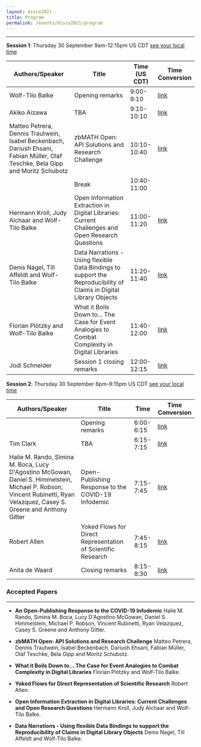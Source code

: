 ```yaml
---
layout: disco2021
title: Program
permalink: /events/disco2021/program
---
```


---
**Session 1**: Thursday 30 September 9am-12:15pm US CDT [see your local time](https://www.timeanddate.com/worldclock/fixedtime.html?iso=20210930T09&p1=5158&ah=3&am=15)

|Authors/Speaker|Title|Time (US CDT)|Time Conversion|
|-----------|-----------|-----------|-----------|
|Wolf-Tilo Balke|Opening remarks|9:00-9:10|[link](https://www.timeanddate.com/worldclock/fixedtime.html?iso=20210930T09&p1=5158&am=10)|
|Akiko Aizawa|TBA|9:10-10:10|[link](https://www.timeanddate.com/worldclock/fixedtime.html?iso=20210930T0910&p1=3919&ah=1)|
|Matteo Petrera, Dennis Trautwein, Isabel Beckenbach, Dariush Ehsani, Fabian Müller, Olaf Teschke, Bela Gipp and Moritz Schubotz|zbMATH Open: API Solutions and Research Challenge|10:10-10:40|[link](https://www.timeanddate.com/worldclock/fixedtime.html?iso=20210930T1010&p1=3919&am=30)|
||Break|10:40-11:00||
|Hermann Kroll, Judy Alchaar and Wolf-Tilo Balke|Open Information Extraction in Digital Libraries: Current Challenges and Open Research Questions|11:00-11:20|[link](https://www.timeanddate.com/worldclock/fixedtime.html?iso=20210930T11&p1=3919&am=20)|
|Denis Nagel, Till Affeldt and Wolf-Tilo Balke|Data Narrations - Using flexible Data Bindings to support the Reproducibility of Claims in Digital Library Objects |11:20-11:40|[link](https://www.timeanddate.com/worldclock/fixedtime.html?iso=20210930T1120&p1=3919&am=20)|
|Florian Plötzky and Wolf-Tilo Balke|What it Boils Down to... The Case for Event Analogies to Combat Complexity in Digital Libraries|11:40-12:00|[link](https://www.timeanddate.com/worldclock/fixedtime.html?iso=20210930T1140&p1=3919&am=20)|
|Jodi Schneider|Session 1 closing remarks|12:00-12:15|[link](https://www.timeanddate.com/worldclock/fixedtime.html?iso=20210930T12&p1=3919&am=15)|

**Session 2**: Thursday 30 September 6pm-9:15pm US CDT [see your local time](https://www.timeanddate.com/worldclock/fixedtime.html?iso=20210930T18&p1=5158&ah=3&am=15)

|Authors/Speaker|Title|Time|Time Conversion|
|-----------|-----------|-----------|-----------|
||Opening remarks|6:00-6:15|[link](https://www.timeanddate.com/worldclock/fixedtime.html?iso=20210930T18&p1=3919&am=15)|
|Tim Clark|TBA|6:15-7:15|[link](https://www.timeanddate.com/worldclock/fixedtime.html?iso=20210930T1815&p1=3919&ah=1)|
|Halie M. Rando, Simina M. Boca, Lucy D'Agostino McGowan, Daniel S. Himmelstein, Michael P. Robson, Vincent Rubinetti, Ryan Velazquez, Casey S. Greene and Anthony Gitter|Open-Publishing Response to the COVID-19 Infodemic|7:15-7:45|[link](https://www.timeanddate.com/worldclock/fixedtime.html?iso=20210930T1915&p1=3919&am=30)|
|Robert Allen|Yoked Flows for Direct Representation of Scientific Research|7:45-8:15|[link](https://www.timeanddate.com/worldclock/fixedtime.html?iso=20210930T1945&p1=3919&am=30)|
|Anita de Waard|Closing remarks|8:15-8:30|[link](https://www.timeanddate.com/worldclock/fixedtime.html?iso=20210930T2015&p1=3919&am=15)|

### Accepted Papers
---

- **An Open-Publishing Response to the COVID-19 Infodemic** Halie M. Rando, Simina M. Boca, Lucy D'Agostino McGowan, Daniel S. Himmelstein, Michael P. Robson, Vincent Rubinetti, Ryan Velazquez, Casey S. Greene and Anthony Gitter. 

- **zbMATH Open: API Solutions and Research Challenge** Matteo Petrera, Dennis Trautwein, Isabel Beckenbach, Dariush Ehsani, Fabian Müller, Olaf Teschke, Bela Gipp and Moritz Schubotz.

- **What it Boils Down to... The Case for Event Analogies to Combat Complexity in Digital Libraries** Florian Plötzky and Wolf-Tilo Balke.

- **Yoked Flows for Direct Representation of Scientific Research** Robert Allen. 

- **Open Information Extraction in Digital Libraries: Current Challenges and Open Research Questions** Hermann Kroll, Judy Alchaar and Wolf-Tilo Balke.

- **Data Narrations - Using flexible Data Bindings to support the Reproducibility of Claims in Digital Library Objects** Denis Nagel, Till Affeldt and Wolf-Tilo Balke.

